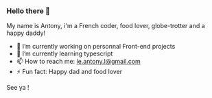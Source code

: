 ### Hello there 👋

My name is Antony, i'm a French coder, food lover, globe-trotter and a happy daddy!

- 🔭 I’m currently working on personnal Front-end projects
- 🌱 I’m currently learning typescript
- 📫 How to reach me: le.antony.l@gmail.com
- ⚡ Fun fact: Happy dad and food lover

See ya !

